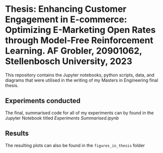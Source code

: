 # Thesis: Enhancing Customer Engagement in E-commerce: Optimizing E-Marketing Open Rates through Model-Free Reinforcement Learning. AF Grobler, 20901062, Stellenbosch University, 2023

This repository contains the Jupyter notebooks, python scripts, data, and diagrams that were utilised in the writing of my Masters in Engineering final thesis.

## Experiments conducted

The final, summarised code for all of my experiments can by found in the Jupyter Notebook titled *Experiments Summarised.ipynb*

## Results

The resulting plots can also be found in the `figures_in_thesis` folder
